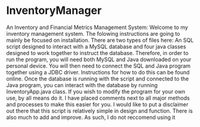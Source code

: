# InventoryManager
An Inventory and Financial Metrics Management System:
Welcome to my inventory management system. The folowing instructions are going to mainly be focused on installation. There are two types of files here: An SQL script designed to interact
with a MySQL database and four java classes designed to work together to instruct the database. Therefore, in order to run the program, you will need both MySQL and Java downloaded on your personal device. You will then need to connect the SQL and Java program together using a JDBC driver. Instructions for how to do this can be found online. Once the database is running with the script and connected to the Java program, you can interact with the database by running InventoryApp.java class. If you wish to modify the program for your own use, by all means do it. I have placed comments next to all major methods and processes to make this easier for you. I would like to put a disclaimer out there that this script is relatively simple in design and function. There is also much to add and improve. As such, I do not reccomend using it
